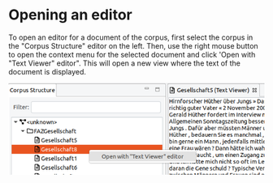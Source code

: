 # Opening an editor

To open an editor for a document of the corpus, first select the corpus in the "Corpus Structure" editor on the left.
Then, use the right mouse button to open the context menu for the selected document and click 'Open with "Text Viewer" editor".
This will open a new view where the text of the document is displayed.

![The text of a document is displayed in a window on the right.](show-document-text.png)
